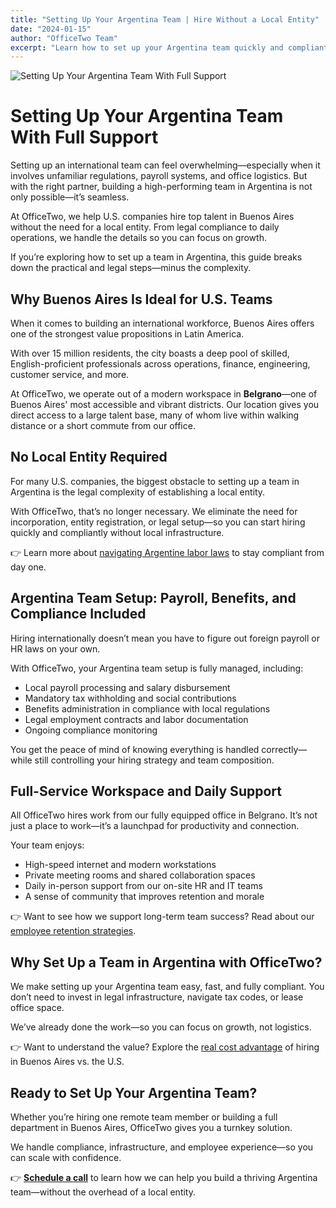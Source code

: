 ```yaml
---
title: "Setting Up Your Argentina Team | Hire Without a Local Entity"
date: "2024-01-15"
author: "OfficeTwo Team"
excerpt: "Learn how to set up your Argentina team quickly and compliantly with OfficeTwo. No local entity required—payroll, compliance, and workspace all handled for you."
---
```


![Setting Up Your Argentina Team With Full Support](/images/hire-tech-talent-why-argentina.jpg)


# Setting Up Your Argentina Team With Full Support

Setting up an international team can feel overwhelming—especially when it involves unfamiliar regulations, payroll systems, and office logistics. But with the right partner, building a high-performing team in Argentina is not only possible—it’s seamless.  

At OfficeTwo, we help U.S. companies hire top talent in Buenos Aires without the need for a local entity. From legal compliance to daily operations, we handle the details so you can focus on growth.  

If you’re exploring how to set up a team in Argentina, this guide breaks down the practical and legal steps—minus the complexity.

## Why Buenos Aires Is Ideal for U.S. Teams

When it comes to building an international workforce, Buenos Aires offers one of the strongest value propositions in Latin America.  

With over 15 million residents, the city boasts a deep pool of skilled, English-proficient professionals across operations, finance, engineering, customer service, and more.  

At OfficeTwo, we operate out of a modern workspace in **Belgrano**—one of Buenos Aires' most accessible and vibrant districts. Our location gives you direct access to a large talent base, many of whom live within walking distance or a short commute from our office.

## No Local Entity Required

For many U.S. companies, the biggest obstacle to setting up a team in Argentina is the legal complexity of establishing a local entity.  

With OfficeTwo, that’s no longer necessary. We eliminate the need for incorporation, entity registration, or legal setup—so you can start hiring quickly and compliantly without local infrastructure.  

👉 Learn more about [navigating Argentine labor laws](#) to stay compliant from day one.

## Argentina Team Setup: Payroll, Benefits, and Compliance Included

Hiring internationally doesn’t mean you have to figure out foreign payroll or HR laws on your own.  

With OfficeTwo, your Argentina team setup is fully managed, including:

- Local payroll processing and salary disbursement  
- Mandatory tax withholding and social contributions  
- Benefits administration in compliance with local regulations  
- Legal employment contracts and labor documentation  
- Ongoing compliance monitoring  

You get the peace of mind of knowing everything is handled correctly—while still controlling your hiring strategy and team composition.

## Full-Service Workspace and Daily Support

All OfficeTwo hires work from our fully equipped office in Belgrano. It’s not just a place to work—it’s a launchpad for productivity and connection.  

Your team enjoys:

- High-speed internet and modern workstations  
- Private meeting rooms and shared collaboration spaces  
- Daily in-person support from our on-site HR and IT teams  
- A sense of community that improves retention and morale  

👉 Want to see how we support long-term team success? Read about our [employee retention strategies](#).

## Why Set Up a Team in Argentina with OfficeTwo?

We make setting up your Argentina team easy, fast, and fully compliant. You don’t need to invest in legal infrastructure, navigate tax codes, or lease office space.  

We’ve already done the work—so you can focus on growth, not logistics.

👉 Want to understand the value? Explore the [real cost advantage](#) of hiring in Buenos Aires vs. the U.S.

## Ready to Set Up Your Argentina Team?

Whether you’re hiring one remote team member or building a full department in Buenos Aires, OfficeTwo gives you a turnkey solution.  

We handle compliance, infrastructure, and employee experience—so you can scale with confidence.

👉 **[Schedule a call](https://www.officetwo.com/contact-us/)** to learn how we can help you build a thriving Argentina team—without the overhead of a local entity.
